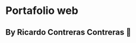 <h1 style="text-decoration: none; "> Portafolio web </h1>

<h2 style="text-decoration: none; "> By Ricardo Contreras Contreras 🦖 </h2>
